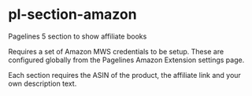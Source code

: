 # pl-section-amazon
Pagelines 5 section to show affiliate books

Requires a set of Amazon MWS credentials to be setup.
These are configured globally from the Pagelines Amazon Extension settings page.

Each section requires the ASIN of the product, the affiliate link and your own description text.
